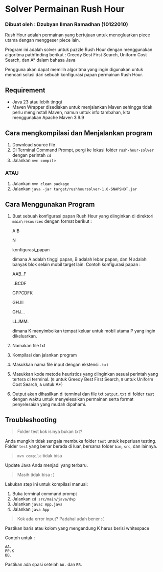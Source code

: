 # Solver Permainan Rush Hour
### Dibuat oleh : Dzubyan Ilman Ramadhan (10122010)
Rush Hour adalah permainan yang bertujuan untuk menegluarkan piece utama dengan menggeser piece lain.

Program ini adalah solver untuk puzzle Rush Hour dengan menggunakan algoritma pathfinding berikut : Greedy Best First Search, Uniform Cost Search, dan A* dalam bahasa Java

Pengguna akan dapat memilih algoritma yang ingin digunakan untuk mencari solusi dari sebuah konfigurasi papan permainan Rush Hour.

## Requirement 
* Java 23 atau lebih tinggi
* Maven Wrapper disediakan untuk menjalankan Maven sehingga tidak perlu menginstall Maven, namun untuk info tambahan, kita menggunakan Apache Maven 3.9.9


## Cara mengkompilasi dan Menjalankan program
1. Download source file
2. Di Terminal Command Prompt, pergi ke lokasi folder `rush-hour-solver` dengan perintah `cd`
3. Jalankan `mvn compile`

### ATAU
1. Jalankan `mvn clean package`
2. Jalankan `java -jar target/rushhoursolver-1.0-SNAPSHOT.jar`
   
## Cara Menggunakan Program 
1. Buat sebuah konfigurasi papan Rush Hour yang diinginkan di direktori `main\resources` dengan format berikut :
   
   A B
   
   N
   
   konfigurasi_papan

   dimana A adalah tinggi papan, B adalah lebar papan, dan N adalah banyak blok selain mobil target lain.
   Contoh konfigurasi papan :
   
   AAB..F
   
   ..BCDF
   
   GPPCDFK
   
   GH.III
   
   GHJ...
   
   LLJMM.

   dimana K menyimbolkan tempat keluar untuk mobil utama P yang ingin dikeluarkan.
3. Namakan file txt
4. Kompilasi dan jalankan program
5. Masukkan nama file input dengan ekstensi `.txt`
6. Masukkan kode metode heuristics yang diinginkan sesuai perintah yang tertera di terminal. (`G` untuk Greedy Best First Search, `U` untuk Uniform Cost Search, `A` untuk A*)
7. Output akan dihasilkan di terminal dan file txt `output.txt` di folder `test` dengan waktu untuk menyelesaikan permainan serta format penyelesaian yang mudah dipahami.


## Troubleshooting

> Folder test kok isinya bukan txt?

Anda mungkin tidak sengaja membuka folder `test` untuk keperluan testing. Folder `test` yang benar berada di luar, bersama folder `bin`, `src`, dan lainnya.

> `mvn compile` tidak bisa

Update Java Anda menjadi yang terbaru.

> Masih tidak bisa :(

Lakukan step ini untuk kompilasi manual: 
1. Buka terminal command prompt
2. Jalankan `cd src/main/java/dvp`
3. Jalankan `javac App.java`
4. Jalankan `java App`

> Kok ada error input? Padahal udah bener :(

Pastikan baris atau kolom yang mengandung K harus berisi whitespace

Contoh untuk : 

```
AA.
PP.K
BB.
```

Pastikan ada spasi setelah `AA.` dan `BB.`



   




